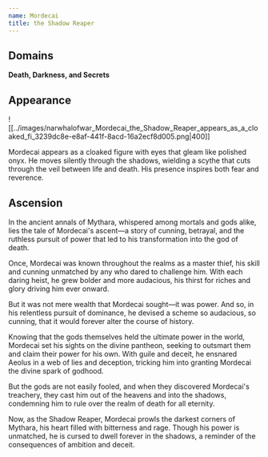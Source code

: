 ```yaml
---
name: Mordecai
title: the Shadow Reaper
---
```


## Domains
**Death, Darkness, and Secrets**

## Appearance 

![[../images/narwhalofwar_Mordecai_the_Shadow_Reaper_appears_as_a_cloaked_fi_3239dc8e-e8af-441f-8acd-16a2ecf8d005.png|400]]

Mordecai appears as a cloaked figure with eyes that gleam like polished onyx. He moves silently through the shadows, wielding a scythe that cuts through the veil between life and death. His presence inspires both fear and reverence.

## Ascension

In the ancient annals of Mythara, whispered among mortals and gods alike, lies the tale of Mordecai's ascent—a story of cunning, betrayal, and the ruthless pursuit of power that led to his transformation into the god of death.

Once, Mordecai was known throughout the realms as a master thief, his skill and cunning unmatched by any who dared to challenge him. With each daring heist, he grew bolder and more audacious, his thirst for riches and glory driving him ever onward.

But it was not mere wealth that Mordecai sought—it was power. And so, in his relentless pursuit of dominance, he devised a scheme so audacious, so cunning, that it would forever alter the course of history.

Knowing that the gods themselves held the ultimate power in the world, Mordecai set his sights on the divine pantheon, seeking to outsmart them and claim their power for his own. With guile and deceit, he ensnared Aeolus in a web of lies and deception, tricking him into granting Mordecai the divine spark of godhood.

But the gods are not easily fooled, and when they discovered Mordecai's treachery, they cast him out of the heavens and into the shadows, condemning him to rule over the realm of death for all eternity.

Now, as the Shadow Reaper, Mordecai prowls the darkest corners of Mythara, his heart filled with bitterness and rage. Though his power is unmatched, he is cursed to dwell forever in the shadows, a reminder of the consequences of ambition and deceit.


